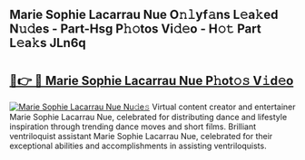 ## Marie Sophie Lacarrau Nue O𝚗𝚕yf𝚊ns L𝚎a𝚔ed N𝚞𝚍es - Part-Hsg P𝚑𝚘tos Vi𝚍𝚎o - H𝚘𝚝 Part L𝚎a𝚔s JLn6q

# <h2><a href="http://kf22f1u.oniu.top/?m=Marie+Sophie+Lacarrau+Nue">🔗👉 🔴 Marie Sophie Lacarrau Nue P𝚑ot𝚘𝚜 V𝚒d𝚎o</a></h2>

[![Marie Sophie Lacarrau Nue Nu𝚍e𝚜](https://i.imgur.com/0qMVB7G.gif)](http://kf22f1u.oniu.top/?m=Marie+Sophie+Lacarrau+Nue)
Virtual content creator and entertainer Marie Sophie Lacarrau Nue, celebrated for distributing dance and lifestyle inspiration through trending dance moves and short films. Brilliant ventriloquist assistant Marie Sophie Lacarrau Nue, celebrated for their exceptional abilities and accomplishments in assisting ventriloquists.  
